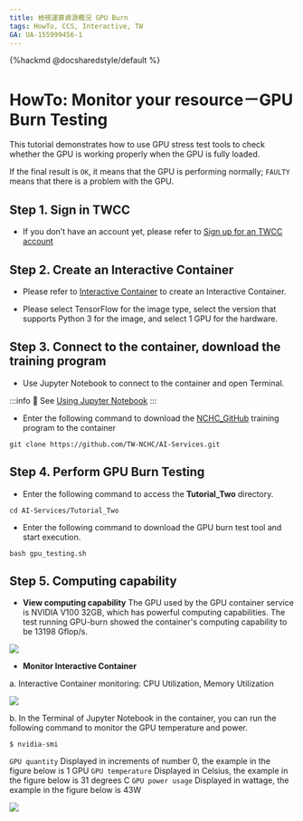 ```yaml
---
title: 檢視運算資源概況 GPU Burn
tags: HowTo, CCS, Interactive, TW
GA: UA-155999456-1
---
```


{%hackmd @docsharedstyle/default %}

# HowTo: Monitor your resource－GPU Burn Testing


This tutorial demonstrates how to use GPU stress test tools to check whether the GPU is working properly when the GPU is fully loaded.

If the final result is `OK`, it means that the GPU is performing normally; `FAULTY` means that there is a problem with the GPU.

## Step 1. Sign in TWCC

- If you don’t have an account yet, please refer to [Sign up for an TWCC account](https://www.twcc.ai/doc?page=register_account)

## Step 2. Create an Interactive Container

- Please refer to [Interactive Container](https://www.twcc.ai/doc?page=container#建立開發型容器)  to create an Interactive Container.

- Please select TensorFlow for the image type, select the version that supports Python 3 for the image, and select 1 GPU for the hardware.

## Step 3. Connect to the container, download the training program

- Use Jupyter Notebook to connect to the container and open Terminal.

:::info
:book: See [Using Jupyter Notebook](https://www.twcc.ai/doc?page=container#使用-Jupyter-Notebook) 
:::

- Enter the following command to download the [NCHC_GitHub](https://github.com/TW-NCHC/AI-Services/tree/V3Training) training program to the container

```bash=
git clone https://github.com/TW-NCHC/AI-Services.git
```

 
## Step 4. Perform GPU Burn Testing

- Enter the following command to access the **Tutorial_Two** directory.

```bash=
cd AI-Services/Tutorial_Two
```
 
- Enter the following command to download the GPU burn test tool and start execution.

```bash=
bash gpu_testing.sh
```



## Step 5. Computing capability

- **View computing capability**
The GPU used by the GPU container service is NVIDIA V100 32GB, which has powerful computing capabilities. The test running GPU-burn showed the container's computing capability to be 13198 Gflop/s.

![](https://cos.twcc.ai/SYS-MANUAL/uploads/upload_cefd6041539673437d78918f9f444ed6.png)



- **Monitor Interactive Container**

a. Interactive Container monitoring: CPU Utilization, Memory Utilization

![](https://cos.twcc.ai/SYS-MANUAL/uploads/upload_ac448244502db32c89da844e30e525bf.png)


b. In the Terminal of Jupyter Notebook in the container, you can run the following command to monitor the GPU temperature and power.

```bash=
$ nvidia-smi
```

`GPU quantity` Displayed in increments of number 0, the example in the figure below is 1 GPU
`GPU temperature` Displayed in Celsius, the example in the figure below is 31 degrees C
`GPU power usage` Displayed in wattage, the example in the figure below is 43W


![](https://cos.twcc.ai/SYS-MANUAL/uploads/upload_412e74892656a239328ed35fea78c191.png)





